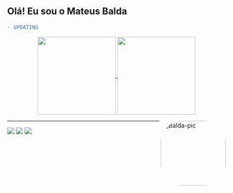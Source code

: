 ## Olá! Eu sou o Mateus Balda
```diff
- UPDATING
```

<div align="center" >
  <a href="https://github.com/matt-balda/">
  <img height="180em" align="center" src="https://github-readme-stats.vercel.app/api?username=matt-balda&show_icons=true&theme=merko&include_all_commits=true&count_private=true"/>
  <img height="180em" align="center" src="https://github-readme-stats.vercel.app/api/top-langs/?username=matt-balda&layout=compact&langs_count=7&theme=merko"/>
</div>
  
  <img align="right" alt="Balda-pic" height="150" style="border-radius:50px;" src="https://cdn.discordapp.com/attachments/912886783891632158/957059515633770516/picasion.com_95d75a4819b1fa80e3a7b53f1f4767cf.gif">
</div>
<hr>
<div>
  <a href="https://www.instagram.com/https_balda_/" target="_blank"><img src="https://img.shields.io/badge/-Instagram-%23E4405F?style=for-the-badge&logo=instagram&logoColor=white" target="_blank"></a>
  <a href = "mailto:mateusbalda89@gmail.com"><img src="https://img.shields.io/badge/-Gmail-%23333?style=for-the-badge&logo=gmail&logoColor=white" target="_blank"></a>
  <a href="https://wa.me/5555999896728" target="_blank"><img src="https://img.shields.io/badge/WhatsApp-25D366?style=for-the-badge&logo=whatsapp&logoColor=white" target="_blank"></a> 
  
</div>
  
  <!-- <img src="https://github.com/matt-balda/matt-balda/blob/output/github-contribution-grid-snake.svg" width="500%" alt="Snake animation">
  -->
